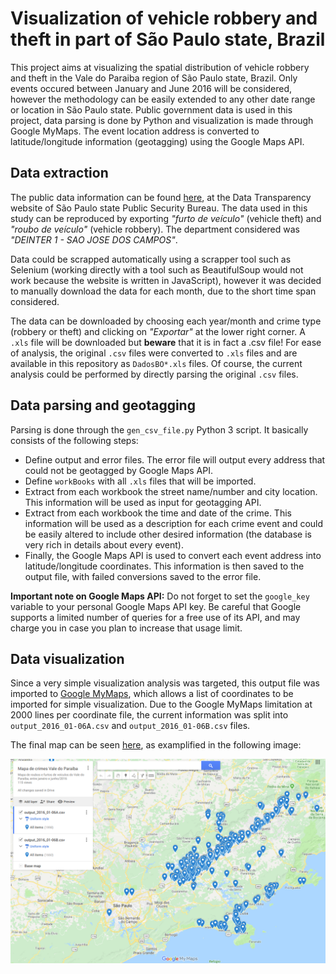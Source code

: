 # Visualization of vehicle robbery and theft in part of São Paulo state, Brazil

This project aims at visualizing the spatial distribution of vehicle robbery and theft in the Vale do Paraiba region of São Paulo state, Brazil. Only events occured between January and June 2016 will be considered, however the methodology can be easily extended to any other date range or location in São Paulo state. Public government data is used in this project, data parsing is done by Python and visualization is made through Google MyMaps. The event location address is converted to latitude/longitude information (geotagging) using the Google Maps API.

## Data extraction

The public data information can be found [here](http://www.ssp.sp.gov.br/transparenciassp/Consulta.aspx), at the Data Transparency website of São Paulo state Public Security Bureau. The data used in this study can be reproduced by exporting *"furto de veículo"* (vehicle theft) and *"roubo de veículo"* (vehicle robbery). The department considered was *"DEINTER 1 - SAO JOSE DOS CAMPOS"*.

Data could be scrapped automatically using a scrapper tool such as Selenium (working directly with a tool such as BeautifulSoup would not work because the website is written in JavaScript), however it was decided to manually download the data for each month, due to the short time span considered.

The data can be downloaded by choosing each year/month and crime type (robbery or theft) and clicking on *"Exportar"* at the lower right corner. A `.xls` file will be downloaded but **beware** that it is in fact a .csv file! For ease of analysis, the original `.csv` files were converted to `.xls` files and are available in this repository as `DadosBO*.xls` files. Of course, the current analysis could be performed by directly parsing the original `.csv` files.

## Data parsing and geotagging

Parsing is done through the `gen_csv_file.py` Python 3 script. It basically consists of the following steps:

- Define output and error files. The error file will output every address that could not be geotagged by Google Maps API.
- Define `workBooks` with all `.xls` files that will be imported.
- Extract from each workbook the street name/number and city location. This information will be used as input for geotagging API.
- Extract from each workbook the time and date of the crime. This information will be used as a description for each crime event and could be easily altered to include other desired information (the database is very rich in details about every event).
- Finally, the Google Maps API is used to convert each event address into latitude/longitude coordinates. This information is then saved to the output file, with failed conversions saved to the error file.

**Important note on Google Maps API:** Do not forget to set the `google_key` variable to your personal Google Maps API key. Be careful that Google supports a limited number of queries for a free use of its API, and may charge you in case you plan to increase that usage limit.

## Data visualization

Since a very simple visualization analysis was targeted, this output file was imported to [Google MyMaps](mymaps.google.com), which allows a list of coordinates to be imported for simple visualization. Due to the Google MyMaps limitation at 2000 lines per coordinate file, the current information was split into `output_2016_01-06A.csv` and `output_2016_01-06B.csv` files.

The final map can be seen [here](https://drive.google.com/open?id=18uPc42bwOYwHDRKKpV9STvj4KWE&usp=sharing), as examplified in the following image:

![Google MyMaps view](image.png)
